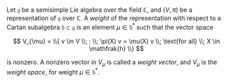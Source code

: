 Let $\mathfrak{g}$ be a semisimple Lie algebra over the field $\mathbb{C}$, and $(V, \pi)$ be a representation of $\mathfrak{g}$ over $\mathbb{C}$. A *weight* of the representation with respect to a Cartan subalgebra $\mathfrak{h} \subset \mathfrak{g}$ is an element $\mu \in \mathfrak{h}^*$ such that the vector space

$$
V_{\mu} = \\{ v \in V \\; : \\; \pi(X) v = \mu(X) v \\; \text{for all} \\; X \in \mathfrak{h} \\}
$$

is nonzero. A nonzero vector in $V_{\mu}$ is called a *weight vector*, and $V_{\mu}$ is the *weight space*, for weight $\mu \in \mathfrak{h}^*$.
